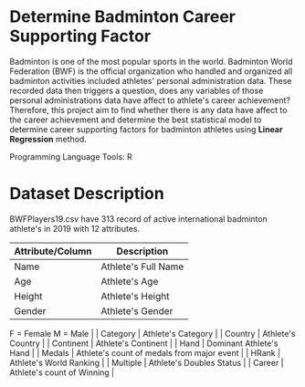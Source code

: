 # Determine Badminton Career Supporting Factor

Badminton is one of the most popular sports in the world. Badminton World Federation (BWF) is the official organization who handled and organized all badminton activities included athletes' personal administration data. These recorded data then triggers a question, does any variables of those personal administrations data have affect to athlete's career achievement? Therefore, this project aim to find whether there is any data have affect to the career achievement and determine the best statistical model to determine career supporting factors for badminton athletes using **Linear Regression** method.

Programming Language Tools: R

# Dataset Description
BWFPlayers19.csv have 313 record of active international badminton athlete's in 2019 with 12 attributes.

| Attribute/Column  | Description |
| ------------- | ------------- |
| Name  | Athlete's Full Name |
| Age  | Athlete's Age  |
| Height  | Athlete's Height  |
| Gender  | Athlete's Gender 
F = Female
M = Male |
| Category  | Athlete's Category |
| Country  | Athlete's Country |
| Continent  | Athlete's Continent  |
| Hand  | Dominant Athlete's Hand  |
| Medals  | Athlete's count of medals from major event  |
| HRank  | Athlete's World Ranking |
| Multiple  | Athlete's Doubles Status  |
| Career  | Athlete's count of Winning  |

